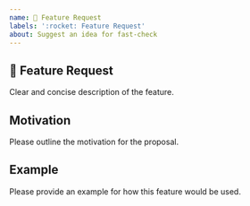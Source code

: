 ```yaml
---
name: 🚀 Feature Request
labels: ':rocket: Feature Request'
about: Suggest an idea for fast-check
---
```


## 🚀 Feature Request

Clear and concise description of the feature.

## Motivation

Please outline the motivation for the proposal.

## Example

Please provide an example for how this feature would be used.
